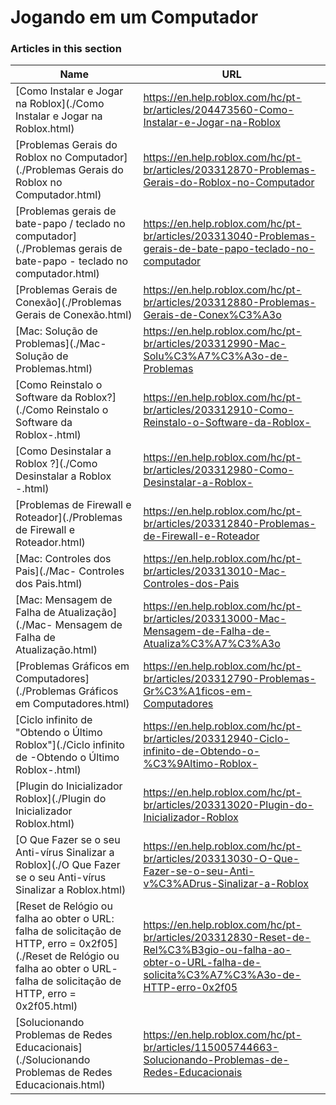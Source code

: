 # Jogando em um Computador  
### Articles in this section
Name|URL
-|-
[Como Instalar e Jogar na Roblox](./Como Instalar e Jogar na Roblox.html) |https://en.help.roblox.com/hc/pt-br/articles/204473560-Como-Instalar-e-Jogar-na-Roblox
[Problemas Gerais do Roblox no Computador](./Problemas Gerais do Roblox no Computador.html) |https://en.help.roblox.com/hc/pt-br/articles/203312870-Problemas-Gerais-do-Roblox-no-Computador
[Problemas gerais de bate-papo / teclado no computador](./Problemas gerais de bate-papo - teclado no computador.html) |https://en.help.roblox.com/hc/pt-br/articles/203313040-Problemas-gerais-de-bate-papo-teclado-no-computador
[Problemas Gerais de Conexão](./Problemas Gerais de Conexão.html) |https://en.help.roblox.com/hc/pt-br/articles/203312880-Problemas-Gerais-de-Conex%C3%A3o
[Mac: Solução de Problemas](./Mac- Solução de Problemas.html) |https://en.help.roblox.com/hc/pt-br/articles/203312990-Mac-Solu%C3%A7%C3%A3o-de-Problemas
[Como Reinstalo o Software da Roblox?](./Como Reinstalo o Software da Roblox-.html) |https://en.help.roblox.com/hc/pt-br/articles/203312910-Como-Reinstalo-o-Software-da-Roblox-
[Como Desinstalar a Roblox ?](./Como Desinstalar a Roblox -.html) |https://en.help.roblox.com/hc/pt-br/articles/203312980-Como-Desinstalar-a-Roblox-
[Problemas de Firewall e Roteador](./Problemas de Firewall e Roteador.html) |https://en.help.roblox.com/hc/pt-br/articles/203312840-Problemas-de-Firewall-e-Roteador
[Mac: Controles dos Pais](./Mac- Controles dos Pais.html) |https://en.help.roblox.com/hc/pt-br/articles/203313010-Mac-Controles-dos-Pais
[Mac: Mensagem de Falha de Atualização](./Mac- Mensagem de Falha de Atualização.html) |https://en.help.roblox.com/hc/pt-br/articles/203313000-Mac-Mensagem-de-Falha-de-Atualiza%C3%A7%C3%A3o
[Problemas Gráficos em Computadores](./Problemas Gráficos em Computadores.html) |https://en.help.roblox.com/hc/pt-br/articles/203312790-Problemas-Gr%C3%A1ficos-em-Computadores
[Ciclo infinito de "Obtendo o Último Roblox"](./Ciclo infinito de -Obtendo o Último Roblox-.html) |https://en.help.roblox.com/hc/pt-br/articles/203312940-Ciclo-infinito-de-Obtendo-o-%C3%9Altimo-Roblox-
[Plugin do Inicializador Roblox](./Plugin do Inicializador Roblox.html) |https://en.help.roblox.com/hc/pt-br/articles/203313020-Plugin-do-Inicializador-Roblox
[O Que Fazer se o seu Anti-vírus Sinalizar a Roblox](./O Que Fazer se o seu Anti-vírus Sinalizar a Roblox.html) |https://en.help.roblox.com/hc/pt-br/articles/203313030-O-Que-Fazer-se-o-seu-Anti-v%C3%ADrus-Sinalizar-a-Roblox
[Reset de Relógio ou falha ao obter o URL: falha de solicitação de HTTP, erro = 0x2f05](./Reset de Relógio ou falha ao obter o URL- falha de solicitação de HTTP, erro = 0x2f05.html) |https://en.help.roblox.com/hc/pt-br/articles/203312830-Reset-de-Rel%C3%B3gio-ou-falha-ao-obter-o-URL-falha-de-solicita%C3%A7%C3%A3o-de-HTTP-erro-0x2f05
[Solucionando Problemas de Redes Educacionais](./Solucionando Problemas de Redes Educacionais.html) |https://en.help.roblox.com/hc/pt-br/articles/115005744663-Solucionando-Problemas-de-Redes-Educacionais